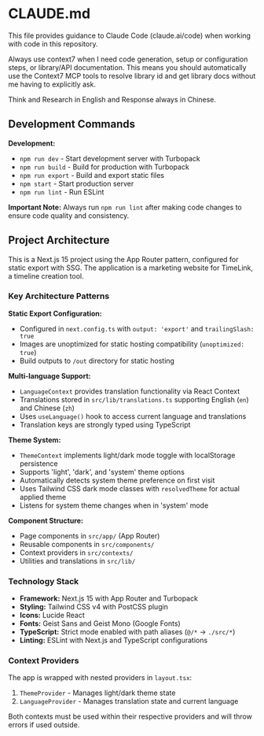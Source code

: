 # CLAUDE.md

This file provides guidance to Claude Code (claude.ai/code) when working with code in this repository.

Always use context7 when I need code generation, setup or configuration steps, or
library/API documentation. This means you should automatically use the Context7 MCP
tools to resolve library id and get library docs without me having to explicitly ask.

Think and Research in English and Response always in Chinese.

## Development Commands

**Development:**

- `npm run dev` - Start development server with Turbopack
- `npm run build` - Build for production with Turbopack
- `npm run export` - Build and export static files
- `npm start` - Start production server
- `npm run lint` - Run ESLint

**Important Note:** Always run `npm run lint` after making code changes to ensure code quality and consistency.

## Project Architecture

This is a Next.js 15 project using the App Router pattern, configured for static export with SSG. The application is a marketing website for TimeLink, a timeline creation tool.

### Key Architecture Patterns

**Static Export Configuration:**

- Configured in `next.config.ts` with `output: 'export'` and `trailingSlash: true`
- Images are unoptimized for static hosting compatibility (`unoptimized: true`)
- Build outputs to `/out` directory for static hosting

**Multi-language Support:**

- `LanguageContext` provides translation functionality via React Context
- Translations stored in `src/lib/translations.ts` supporting English (`en`) and Chinese (`zh`)
- Uses `useLanguage()` hook to access current language and translations
- Translation keys are strongly typed using TypeScript

**Theme System:**

- `ThemeContext` implements light/dark mode toggle with localStorage persistence
- Supports 'light', 'dark', and 'system' theme options
- Automatically detects system theme preference on first visit
- Uses Tailwind CSS dark mode classes with `resolvedTheme` for actual applied theme
- Listens for system theme changes when in 'system' mode

**Component Structure:**

- Page components in `src/app/` (App Router)
- Reusable components in `src/components/`
- Context providers in `src/contexts/`
- Utilities and translations in `src/lib/`

### Technology Stack

- **Framework:** Next.js 15 with App Router and Turbopack
- **Styling:** Tailwind CSS v4 with PostCSS plugin
- **Icons:** Lucide React
- **Fonts:** Geist Sans and Geist Mono (Google Fonts)
- **TypeScript:** Strict mode enabled with path aliases (`@/*` → `./src/*`)
- **Linting:** ESLint with Next.js and TypeScript configurations

### Context Providers

The app is wrapped with nested providers in `layout.tsx`:

1. `ThemeProvider` - Manages light/dark theme state
2. `LanguageProvider` - Manages translation state and current language

Both contexts must be used within their respective providers and will throw errors if used outside.
